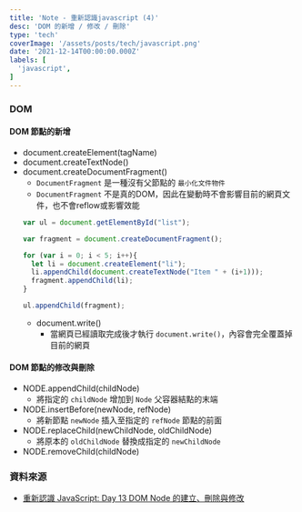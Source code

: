 ```yaml
---
title: 'Note - 重新認識javascript (4)'
desc: 'DOM 的新增 / 修改 / 刪除'
type: 'tech'
coverImage: '/assets/posts/tech/javascript.png'
date: '2021-12-14T00:00:00.000Z'
labels: [
  'javascript',
]
---
```


### DOM

#### DOM 節點的新增

- document.createElement(tagName)
- document.createTextNode()
- document.createDocumentFragment()
  - `DocumentFragment` 是一種沒有父節點的 `最小化文件物件`
  - `DocumentFragment` 不是真的DOM，因此在變動時不會影響目前的網頁文件，也不會reflow或影響效能
  ```javascript
  var ul = document.getElementById("list");

  var fragment = document.createDocumentFragment();

  for (var i = 0; i < 5; i++){
    let li = document.createElement("li");
    li.appendChild(document.createTextNode("Item " + (i+1)));
    fragment.appendChild(li);
  }

  ul.appendChild(fragment);
  ```
  - document.write()
    - 當網頁已經讀取完成後才執行 `document.write()`，內容會完全覆蓋掉目前的網頁

#### DOM 節點的修改與刪除

- NODE.appendChild(childNode)
  - 將指定的 `childNode` 增加到 `Node` 父容器結點的末端
- NODE.insertBefore(newNode, refNode)
  - 將新節點 `newNode` 插入至指定的 `refNode` 節點的前面
- NODE.replaceChild(newChildNode, oldChildNode)
  - 將原本的 `oldChildNode` 替換成指定的 `newChildNode`
- NODE.removeChild(childNode)

### 資料來源
- <a href='https://ithelp.ithome.com.tw/articles/10191867' target="_blank">重新認識 JavaScript: Day 13 DOM Node 的建立、刪除與修改</a>

